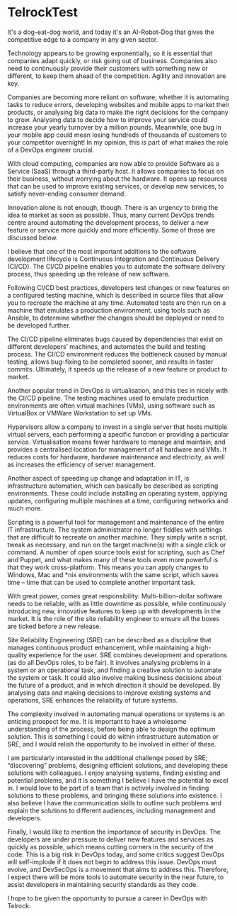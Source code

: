 # TelrockTest

It's a dog-eat-dog world, and today it's an AI-Robot-Dog that gives the competitive edge to a company in any given sector.

Technology appears to be growing exponentially, so it is essential that companies adapt quickly, or risk going out of business. Companies also need to continuously provide their customers with something new or different, to keep them ahead of the competition. Agility and innovation are key. 

Companies are becoming more reliant on software; whether it is automating tasks to reduce errors, developing websites and mobile apps to market their products, or analysing big data to make the right decisions for the company to grow. Analysing data to decide how to improve your service could increase your yearly turnover by a million pounds. Meanwhile, one bug in your mobile app could mean losing hundreds of thousands of customers to your competitor overnight! In my opinion, this is part of what makes the role of a DevOps engineer crucial.

With cloud computing, companies are now able to provide Software as a Service (SaaS) through a third-party host. It allows companies to focus on their business, without worrying about the hardware. It opens up resources that can be used to improve existing services, or develop new services, to satisfy never-ending consumer demand. 

Innovation alone is not enough, though. There is an urgency to bring the idea to market as soon as possible. Thus, many current DevOps trends centre around automating the development process, to deliver a new feature or service more quickly and more efficiently. Some of these are discussed below.

I believe that one of the most important additions to the software development lifecycle is Continuous Integration and Continuous Delivery (CI/CD). The CI/CD pipeline enables you to automate the software delivery process, thus speeding up the release of new software. 

Following CI/CD best practices, developers test changes or new features on a configured testing machine, which is described in source files that allow you to recreate the machine at any time. Automated tests are then run on a machine that emulates a production environment, using tools such as Ansible, to determine whether the changes should be deployed or need to be developed further.

The CI/CD pipeline eliminates bugs caused by dependencies that exist on different developers’ machines, and automates the build and testing process. The CI/CD environment reduces the bottleneck caused by manual testing, allows bug-fixing to be completed sooner, and results in faster commits. Ultimately, it speeds up the release of a new feature or product to market.

Another popular trend in DevOps is virtualisation, and this ties in nicely with the CI/CD pipeline. The testing machines used to emulate production environments are often virtual machines (VMs), using software such as VirtualBox or VMWare Workstation to set up VMs. 

Hypervisors allow a company to invest in a single server that hosts multiple virtual servers, each performing a specific function or providing a particular service. Virtualisation means fewer hardware to manage and maintain, and provides a centralised location for management of all hardware and VMs. It reduces costs for hardware, hardware maintenance and electricity, as well as increases the efficiency of server management.

Another aspect of speeding up change and adaptation in IT, is infrastructure automation, which can basically be described as scripting environments. These could include installing an operating system, applying updates, configuring multiple machines at a time, configuring networks and much more.

Scripting is a powerful tool for management and maintenance of the entire IT infrastructure. The system administrator no longer fiddles with settings that are difficult to recreate on another machine. They simply write a script, tweak as necessary, and run on the target machine(s) with a single click or command. A number of open source tools exist for scripting, such as Chef and Puppet, and what makes many of these tools even more powerful is that they work cross-platform. This means you can apply changes to Windows, Mac and \*nix environments with the same script, which saves time – time that can be used to complete another important task.

With great power, comes great responsibility: Multi-billion-dollar software needs to be reliable, with as little downtime as possible, while continuously introducing new, innovative features to keep up with developments in the market. It is the role of the site reliability engineer to ensure all the boxes are ticked before a new release. 

Site Reliability Engineering (SRE) can be described as a discipline that manages continuous product enhancement, while maintaining a high-quality experience for the user. SRE combines development and operations (as do all DevOps roles, to be fair). It involves analysing problems in a system or an operational task, and finding a creative solution to automate the system or task. It could also involve making business decisions about the future of a product, and in which direction it should be developed. By analysing data and making decisions to improve existing systems and operations, SRE enhances the reliability of future systems. 

The complexity involved in automating manual operations or systems is an enticing prospect for me. It is important to have a wholesome understanding of the process, before being able to design the optimum solution. This is something I could do within infrastructure automation or SRE, and I would relish the opportunity to be involved in either of these.  

I am particularly interested in the additional challenge posed by SRE; “discovering” problems, designing efficient solutions, and developing these solutions with colleagues. I enjoy analysing systems, finding existing and potential problems, and it is something I believe I have the potential to excel in. I would love to be part of a team that is actively involved in finding solutions to these problems, and bringing these solutions into existence. I also believe I have the communication skills to outline such problems and explain the solutions to different audiences, including management and developers.

Finally, I would like to mention the importance of security in DevOps. The developers are under pressure to deliver new features and services as quickly as possible, which means cutting corners in the security of the code. This is a big risk in DevOps today, and some critics suggest DevOps will self-implode if it does not begin to address this issue. DevOps must evolve, and DevSecOps is a movement that aims to address this. Therefore, I expect there will be more tools to automate security in the near future, to assist developers in maintaining security standards as they code.

I hope to be given the opportunity to pursue a career in DevOps with Telrock.
